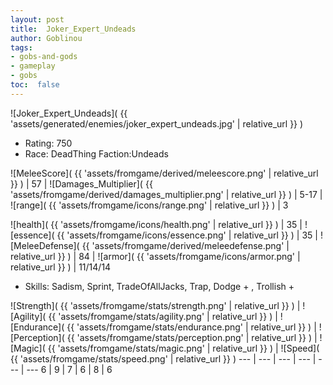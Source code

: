 ```yaml
---
layout: post
title:  Joker_Expert_Undeads
author: Goblinou
tags:
- gobs-and-gods
- gameplay
- gobs
toc:  false
---
```


![Joker_Expert_Undeads]( {{ 'assets/generated/enemies/joker_expert_undeads.jpg' | relative_url }} )
- Rating: 750
- Race: DeadThing  Faction:Undeads

![MeleeScore]( {{ 'assets/fromgame/derived/meleescore.png' | relative_url }} ) | 57 | ![Damages_Multiplier]( {{ 'assets/fromgame/derived/damages_multiplier.png' | relative_url }} ) | 5-17 | ![range]( {{ 'assets/fromgame/icons/range.png' | relative_url }} ) | 3


![health]( {{ 'assets/fromgame/icons/health.png' | relative_url }} ) | 35 | ![essence]( {{ 'assets/fromgame/icons/essence.png' | relative_url }} ) | 35 | ![MeleeDefense]( {{ 'assets/fromgame/derived/meleedefense.png' | relative_url }} ) | 84 | ![armor]( {{ 'assets/fromgame/icons/armor.png' | relative_url }} ) | 11/14/14

* Skills: Sadism, Sprint, TradeOfAllJacks, Trap, Dodge + , Trollish + 

![Strength]( {{ 'assets/fromgame/stats/strength.png' | relative_url }} ) | ![Agility]( {{ 'assets/fromgame/stats/agility.png' | relative_url }} ) | ![Endurance]( {{ 'assets/fromgame/stats/endurance.png' | relative_url }} ) | ![Perception]( {{ 'assets/fromgame/stats/perception.png' | relative_url }} ) | ![Magic]( {{ 'assets/fromgame/stats/magic.png' | relative_url }} ) | ![Speed]( {{ 'assets/fromgame/stats/speed.png' | relative_url }} )
--- | --- | --- | --- | --- | ---
6 | 9 | 7 | 6 | 8 | 6
